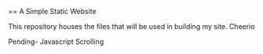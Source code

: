 == A Simple Static Website

 This repository houses the files that will be used in building my site.
 Cheerio

Pending- Javascript Scrolling